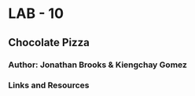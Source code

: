 # LAB - 10

## Chocolate Pizza

### Author: Jonathan Brooks & Kiengchay Gomez

### Links and Resources





[](https://norzh.com/css/side-lines-title-css/)